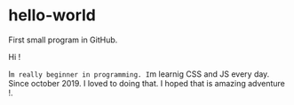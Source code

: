 # hello-world
First small program in GitHub.

Hi ! 

I`m really beginner in programming. I`m learnig CSS and JS every day.
Since october 2019. I loved to doing that. I hoped that is amazing adventure !.
